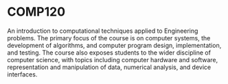 # COMP120
 
An introduction to computational techniques applied to Engineering problems. The primary focus of
the course is on computer systems, the development of algorithms, and computer program design,
implementation, and testing. The course also exposes students to the wider discipline of computer
science, with topics including computer hardware and software, representation and manipulation of
data, numerical analysis, and device interfaces. 
